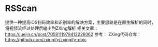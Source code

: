 # RSScan

提供一种提高iOS扫码效率和识别率的解决方案，主要思路是在原生解析的同时，将视频流经过处理后输出到ZXing解析
相关文章：https://juejin.cn/post/7058111978413228062
参考：
  ZXing代码仓库：https://github.com/zxingify/zxingify-objc
